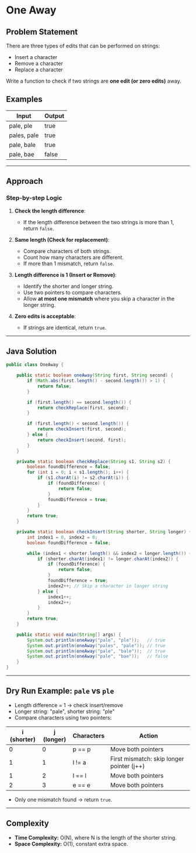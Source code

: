 # One Away

## Problem Statement

There are three types of edits that can be performed on strings:

- Insert a character  
- Remove a character  
- Replace a character  

Write a function to check if two strings are **one edit (or zero edits)** away.

## Examples

| Input         | Output |
|---------------|--------|
| pale, ple     | true   |
| pales, pale   | true   |
| pale, bale    | true   |
| pale, bae     | false  |

---

## Approach

### Step-by-step Logic

1. **Check the length difference**:
   - If the length difference between the two strings is more than 1, return `false`.

2. **Same length (Check for replacement)**:
   - Compare characters of both strings.
   - Count how many characters are different.
   - If more than 1 mismatch, return `false`.

3. **Length difference is 1 (Insert or Remove)**:
   - Identify the shorter and longer string.
   - Use two pointers to compare characters.
   - Allow **at most one mismatch** where you skip a character in the longer string.

4. **Zero edits is acceptable**:
   - If strings are identical, return `true`.

---

## Java Solution

```java
public class OneAway {

    public static boolean oneAway(String first, String second) {
        if (Math.abs(first.length() - second.length()) > 1) {
            return false;
        }

        if (first.length() == second.length()) {
            return checkReplace(first, second);
        }

        if (first.length() < second.length()) {
            return checkInsert(first, second);
        } else {
            return checkInsert(second, first);
        }
    }

    private static boolean checkReplace(String s1, String s2) {
        boolean foundDifference = false;
        for (int i = 0; i < s1.length(); i++) {
            if (s1.charAt(i) != s2.charAt(i)) {
                if (foundDifference) {
                    return false;
                }
                foundDifference = true;
            }
        }
        return true;
    }

    private static boolean checkInsert(String shorter, String longer) {
        int index1 = 0, index2 = 0;
        boolean foundDifference = false;

        while (index1 < shorter.length() && index2 < longer.length()) {
            if (shorter.charAt(index1) != longer.charAt(index2)) {
                if (foundDifference) {
                    return false;
                }
                foundDifference = true;
                index2++; // Skip a character in longer string
            } else {
                index1++;
                index2++;
            }
        }
        return true;
    }

    public static void main(String[] args) {
        System.out.println(oneAway("pale", "ple"));   // true
        System.out.println(oneAway("pales", "pale")); // true
        System.out.println(oneAway("pale", "bale"));  // true
        System.out.println(oneAway("pale", "bae"));   // false
    }
}
```

---

## Dry Run Example: `pale` vs `ple`

- Length difference = 1 → check insert/remove
- Longer string: "pale", shorter string: "ple"
- Compare characters using two pointers:

| i (shorter) | j (longer) | Characters          | Action                  |
|-------------|------------|---------------------|-------------------------|
| 0           | 0          | p == p              | Move both pointers       |
| 1           | 1          | l != a              | First mismatch: skip longer pointer (j++) |
| 1           | 2          | l == l              | Move both pointers       |
| 2           | 3          | e == e              | Move both pointers       |

- Only one mismatch found → return `true`.

---

## Complexity

- **Time Complexity:** O(N), where N is the length of the shorter string.
- **Space Complexity:** O(1), constant extra space.
